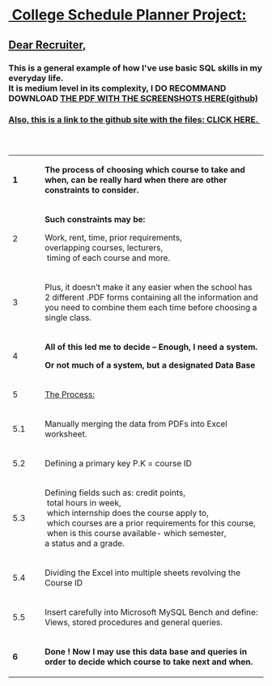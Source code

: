 <h1><u><strong>&nbsp;College Schedule Planner Project:</strong></u></h1>
<h2><u><strong>Dear Recruiter,</strong></u></h2>
<h3><strong>This is a general example of how I've use basic SQL skills in my everyday life.&nbsp;<br />It is medium level in its complexity, I DO RECOMMAND DOWNLOAD <a href="https://github.com/matantsour/College-Schedule-Planner-/raw/master/College%20Schedule%20Planner%20Project.pdf">THE PDF WITH THE SCREENSHOTS HERE(github)</a></strong></h3>
<h3><a href="https://github.com/matantsour/College-Schedule-Planner-">Also, this is a link to the github site with the files: CLICK HERE.&nbsp;</a></h3>
<h3>&nbsp;</h3>
<table width="690">
<tbody>
<tr>
<td width="62">
<p><strong>1</strong></p>
</td>
<td width="628">
<p><strong>The process of choosing which course to take and when, can be </strong><strong>really hard</strong><strong> when there are other constraints to consider. </strong></p>
</td>
</tr>
<tr>
<td width="62">
<p>2</p>
</td>
<td width="628">
<p><strong>Such constraints may be:</strong></p>
<p>Work, rent, time, prior requirements,<br /> overlapping courses, lecturers,<br /> &nbsp;timing of each course and more.</p>
</td>
</tr>
<tr>
<td width="62">
<p>3</p>
</td>
<td width="628">
<p>Plus, it doesn&rsquo;t make it any easier when the school has 2 different .PDF forms containing all the information and you need to combine them each time before choosing a single class.</p>
</td>
</tr>
<tr>
<td width="62">
<p>4</p>
</td>
<td width="628">
<p><strong>All of this led me to decide &ndash; Enough, I need a system. </strong></p>
<p><strong>Or not much of a system, but a designated Data Base</strong></p>
</td>
</tr>
<tr>
<td width="62">
<p>5</p>
</td>
<td width="628">
<p><u>The Process:</u></p>
</td>
</tr>
<tr>
<td width="62">
<p>5.1</p>
</td>
<td width="628">
<p>Manually merging the data from PDFs into Excel worksheet.</p>
</td>
</tr>
<tr>
<td width="62">
<p>5.2</p>
</td>
<td width="628">
<p>Defining a primary key P.K = course ID</p>
</td>
</tr>
<tr>
<td width="62">
<p>5.3</p>
</td>
<td width="628">
<p>Defining fields such as: credit points,<br /> &nbsp;total hours in week,<br /> &nbsp;which internship does the course apply to,<br /> &nbsp;which courses are a prior requirements for this course,<br /> &nbsp;when is this course available- which semester,<br /> a status and a grade.</p>
</td>
</tr>
<tr>
<td width="62">
<p>5.4</p>
</td>
<td width="628">
<p>Dividing the Excel into multiple sheets revolving the Course ID</p>
</td>
</tr>
<tr>
<td width="62">
<p>5.5</p>
</td>
<td width="628">
<p>Insert carefully into Microsoft MySQL Bench and define:<br /> Views, stored procedures and general queries.</p>
</td>
</tr>
<tr>
<td width="62">
<p><strong>6</strong></p>
</td>
<td width="628">
<p><strong>Done ! Now I may use this data base and queries in order to decide which course to take next and when.</strong></p>
</td>
</tr>
</tbody>
</table>
